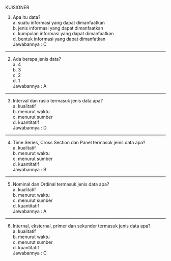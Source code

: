 KUISIONER
1. Apa itu data? <br>
a. suatu informasi yang dapat dimanfaatkan <br>
b. jenis informasi yang dapat dimanfaatkan <br>
c. kumpulan informasi yang dapat dimanfaatkan <br>
d. bentuk informasi yang dapat dimanfatkan <br>
Jawabannya : C
*** 
2. Ada berapa jenis data? <br>
a. 4 <br>
b. 3 <br>
c. 2 <br>
d. 1 <br>
Jawabannya : A
***
3. Interval dan rasio termasuk jenis data apa?<br>
a. kualitatif <br>
b. menurut waktu <br>
c. menurut sumber <br>
d. kuantitatif <br>
Jawabannya : D
***
4. Time Series, Cross Section dan Panel termasuk jenis data apa? <br>
a. kualitatif <br>
b. menurut waktu <br>
c. menurut sumber <br>
d. kuantitatif <br>
Jawabannya : B
***
5. Nominal dan Ordinal termasuk jenis data apa? <br>
a. kualitatif <br>
b. menurut waktu <br>
c. menurut sumber <br>
d. kuantitatif <br>
Jawabannya : A
***
6. Internal, eksternal, primer dan sekunder termasuk jenis data apa? <br>
a. kualitatif <br>
b. menurut waktu <br>
c. menurut sumber <br>
d. kuantitatif <br>
Jawabannya : C

